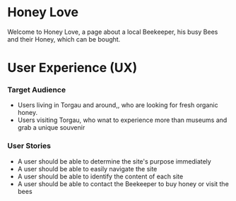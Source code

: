 # Honey Love
Welcome to Honey Love, a page about a local Beekeeper, his busy Bees and their Honey, which can be bought.
# User Experience (UX)
### Target Audience
- Users living in Torgau and around,, who are looking for fresh organic honey.
- Users visiting Torgau, who wnat to experience more than museums and grab a unique souvenir
### User Stories
- A user should be able to determine the site's purpose immediately
- A user should be able to easily navigate the site
- A user should be able to identify the content of each site
- A user should be able to contact the Beekeeper to buy honey or visit the bees
